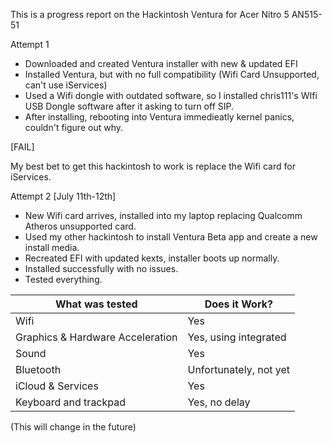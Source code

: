 This is a progress report on the Hackintosh Ventura for Acer Nitro 5 AN515-51

Attempt 1
* Downloaded and created Ventura installer with new & updated EFI
* Installed Ventura, but with no full compatibility (Wifi Card Unsupported, can't use iServices)
* Used a Wifi dongle with outdated software, so I installed chris111's WIfi USB Dongle software after it asking to turn off SIP.
* After installing, rebooting into Ventura immedieatly kernel panics, couldn't figure out why.

[FAIL]

My best bet to get this hackintosh to work is replace the Wifi card for iServices.

Attempt 2
[July 11th-12th] 
* New Wifi card arrives, installed into my laptop replacing Qualcomm Atheros unsupported card.
* Used my other hackintosh to install Ventura Beta app and create a new install media.
* Recreated EFI with updated kexts, installer boots up normally.
* Installed successfully with no issues.
* Tested everything.

| What was tested | Does it Work?                                                  |
| ------------------- | ------------------------------------------- |
| Wifi | Yes |
| Graphics & Hardware Acceleration | Yes, using integrated |
| Sound | Yes |
| Bluetooth | Unfortunately, not yet |
| iCloud & Services | Yes |
| Keyboard and trackpad | Yes, no delay |

(This will change in the future)
